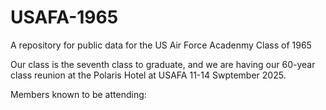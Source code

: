 # USAFA-1965

A repository for public data for the US Air Force Acadenmy Class of 1965

Our class is the seventh class to graduate, and we are having our 60-year class reunion at the Polaris Hotel at USAFA 
11-14 Swptember 2025.

Members known to be attending:


